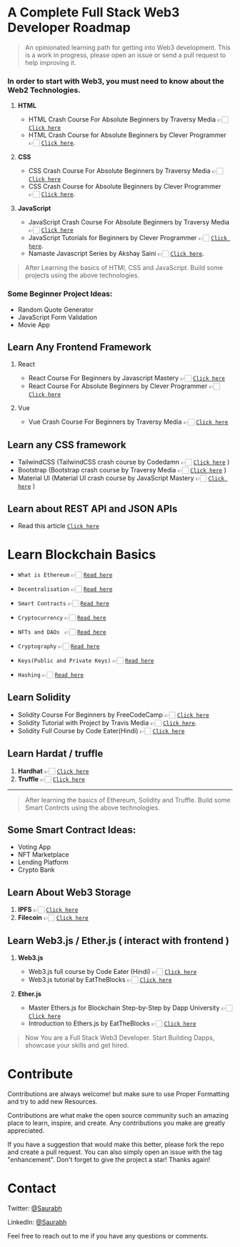 # A Complete Full Stack Web3 Developer Roadmap

> An opinionated learning path for getting into Web3 development. This is a work in progress, please open an issue or send a pull request to help improving it.

### In order to start with Web3, you must need to know about the Web2 Technologies.

1.  **HTML**

    - HTML Crash Course For Absolute Beginners by Traversy Media 👉🏻 [`Click here`](https://youtu.be/UB1O30fR-EE)
    - HTML Crash Course for Absolute Beginners by Clever Programmer 👉🏻 [`Click here`](https://youtu.be/FNGoExJlLQY).

2.  **CSS**

    - CSS Crash Course For Absolute Beginners by Traversy Media 👉🏻 [`Click here`](https://youtu.be/yfoY53QXEnI)
    - CSS Crash Course for Absolute Beginners by Clever Programmer 👉🏻 [`Click here`](https://youtu.be/KN6oBEOz2ZI).

3.  **JavaScript**

    - JavaScript Crash Course For Absolute Beginners by Traversy Media 👉🏻 [`Click here`](https://youtu.be/hdI2bqOjy3c)
    - JavaScript Tutorials for Beginners by Clever Programmer 👉🏻 [`Click here`](https://youtu.be/Qqx_wzMmFeA).
    - Namaste Javascript Series by Akshay Saini 👉🏻 [`Click here`](https://youtu.be/pN6jk0uUrD8).

> After Learning the basics of HTMl, CSS and JavaScript. Build some projects using the above technologies.

### Some Beginner Project Ideas:

- Random Quote Generator
- JavaScript Form Validation
- Movie App

## Learn Any Frontend Framework

1. React

   - React Course For Beginners by Javascript Mastery 👉🏻 [`Click here`](https://youtu.be/b9eMGE7QtTk)
   - React Course For Absolute Beginners by Clever Programmer 👉🏻 [`Click here`](https://youtu.be/0mVbNp1ol_w)

2. Vue
   - Vue Crash Course For Beginners by Traversy Media 👉🏻 [`Click here`](https://youtu.be/qZXt1Aom3Cs)

## Learn any CSS framework

- TailwindCSS (TailwindCSS crash course by Codedamn 👉🏻 [`Click here`](https://youtu.be/LyRWNJK8I6U) )
- Bootstrap (Bootstrap crash course by Traversy Media 👉🏻 [`Click here`](https://youtu.be/4sosXZsdy-s) )
- Material UI (Material UI crash course by JavaScript Mastery 👉🏻 [`Click here`](https://youtu.be/Xoz31I1FuiY) )

## Learn about REST API and JSON APIs

- Read this article [`Click here`](https://dianabernardo.medium.com/introduction-to-json-and-restful-apis-coding-bootcamp-series-7ad6aa294c89)

# Learn Blockchain Basics

- `What is Ethereum` 👉🏻 [`Read here`](https://medium.com/@micheledaliessi/what-is-ethereum-f4c5e566ff77#:~:text=In%20a%20nutshell%3A%20Ethereum%20is,And%20that's%20a%20big%20deal.)
- `Decentralisation` 👉🏻 [`Read here`](https://medium.com/@VitalikButerin/the-meaning-of-decentralization-a0c92b76a274)

- `Smart Contracts` 👉🏻 [`Read here`](https://medium.com/brandlitic/what-is-a-smart-contract-in-blockchain-cc30f60ec7ef#:~:text=What%20is%20a%20Smart%20Contract,that%20are%20irreversible%20and%20trackable.)

- `Cryptocurrency` 👉🏻 [`Read here`](https://medium.datadriveninvestor.com/an-introduction-to-cryptocurrencies-c0b8673aec30)
- `NFTs and DAOs ` 👉🏻 [`Read here`](https://www.socialmediaexaminer.com/nfts-and-daos-how-they-work-together/)
- `Cryptography` 👉🏻 [`Read here`](https://medium.com/brandlitic/cryptography-in-blockchain-explained-df11fe1bd0f7#:~:text=Hashing%2C%20public%2Dprivate%20key%20pairs,data%20stored%20on%20the%20blockchain.)
- `Keys(Public and Private Keys)` 👉🏻 [`Read here`](https://medium.com/coinmonks/blockchain-public-private-key-cryptography-in-a-nutshell-b7776e475e7c)
- `Hashing` 👉🏻 [`Read here`](https://medium.com/@ConsenSys/blockchain-underpinnings-hashing-7f4746cbd66b#:~:text=A%20hash%20function%2C%20takes%20any,function%20is%20called%20a%20hash.)

## Learn Solidity

- Solidity Course For Beginners by FreeCodeCamp 👉🏻 [`Click here`](https://youtu.be/M576WGiDBdQ)
- Solidity Tutorial with Project by Travis Media 👉🏻 [`Click here`](https://youtu.be/s9MVkHKV2Vw).
- Solidity Full Course by Code Eater(Hindi) 👉🏻 [`Click here`](https://youtu.be/NqGe942J4Y0)

## Learn Hardat / truffle

1.  **Hardhat** 👉🏻 [`Click here`](https://youtu.be/9Qpi80dQsGU)
2.  **Truffle** 👉🏻 [`Click here`](https://youtu.be/62f757RVEvU)

---

> After learning the basics of Ethereum, Solidity and Truffle. Build some Smart Contrcts using the above technologies.

## Some Smart Contract Ideas:

- Voting App
- NFT Marketplace
- Lending Platform
- Crypto Bank

## Learn About Web3 Storage

1. **IPFS** 👉🏻 [`Click here`](https://youtu.be/Obnxs_GC9BkA)
2. **Filecoin** 👉🏻 [`Click here`](https://youtu.be/Q8d6fYP6ab4)

## Learn Web3.js / Ether.js ( interact with frontend )

1.  **Web3.js**

    - Web3.js full course by Code Eater (Hindi) 👉🏻 [`Click here`](https://youtu.be/u3PtGMRmGA0)
    - Web3.js tutorial by EatTheBlocks 👉🏻 [`Click here`](https://youtu.be/b41OPU0-4bY)

2.  **Ether.js**

    - Master Ethers.js for Blockchain Step-by-Step by Dapp University 👉🏻 [`Click here`](https://youtu.be/yk7nVp5HTCk)
    - Introduction to Ethers.js by EatTheBlocks 👉🏻 [`Click here`](https://youtu.be/cqdAQK7WOlE)

> Now You are a Full Stack Web3 Developer. Start Building Dapps, showcase your skills and get hired.

# Contribute

Contributions are always welcome! but make sure to use Proper Formatting and try to add new Resources.

Contributions are what make the open source community such an amazing place to learn, inspire, and create. Any contributions you make are greatly appreciated.

If you have a suggestion that would make this better, please fork the repo and create a pull request. You can also simply open an issue with the tag "enhancement". Don't forget to give the project a star! Thanks again!

# Contact

Twitter: [@Saurabh](https://twitter.com/saurra3h)

LinkedIn: [@Saurabh](https://www.linkedin.com/in/starc007/)

Feel free to reach out to me if you have any questions or comments.
